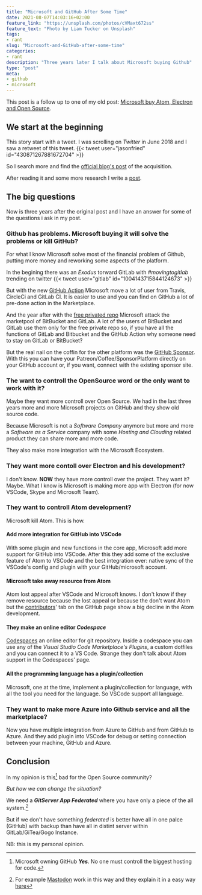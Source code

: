 ```yaml
---
title: "Microsoft and GitHub After Some Time"
date: 2021-08-07T14:03:16+02:00
feature_link: "https://unsplash.com/photos/cVMaxt672ss"
feature_text: "Photo by Liam Tucker on Unsplash"
tags:
- rant
slug: "Microsoft-and-GitHub-after-some-time"
categories: 
- rant
description: "Three years later I talk about Microsoft buying Github"
type: "post"
meta:
- github
- microsoft
---
```


This post is a follow up to one of my old post: [Microsoft buy Atom, Electron and Open Source](/post/2018/microsoft-buy-atom-electron-and-open-source).

## We start at the beginning

This story start with a tweet. I was scrolling on *Twitter* in June 2018 and I saw a retweet of this tweet.
{{< tweet user="jasonfried" id="430871267881672704" >}}

So I search more and find the [official blog's post](https://blogs.microsoft.com/blog/2018/06/04/microsoft-github-empowering-developers/) of the acquisition.

After reading it and some more research I write a [post](/post/2018/microsoft-buy-atom-electron-and-open-source).

## The big questions 

Now is three years after the original post and I have an answer for some of the questions i ask in my post. 

### Github has problems. Microsoft buying it will solve the problems or kill GitHub?

For what I know Microsoft solve most of the financial problem of Github, putting more money and reworking some aspects of the platform.

In the begining there was an _Exodus_ torward GitLab with _#movingtogitlab_ trending on twitter
{{< tweet user="gitlab" id="1004143715844124673" >}}

But with the new [GitHub Action](https://github.blog/2018-10-16-future-of-software/) Microsoft move a lot of user from Travis, CircleCi and GitLab CI. It is easier to use and you can find on GitHub a lot of pre-done action in the Marketplace.

And the year after with the [free privated repo](https://github.blog/2019-01-07-new-year-new-github/) Microsoft attack the marketpool of BitBucket and GitLab. A lot of the users of BitBucket and GitLab use them only for the free private repo so, if you have all the functions of GitLab and Bitbucket and the GitHub Action why someone need to stay on GitLab or BitBucket?

But the real nail on the coffin for the other platform was the [GitHub Sponsor](https://github.blog/2019-05-23-announcing-github-sponsors-a-new-way-to-contribute-to-open-source/). With this you can have your Patreon/Coffee/SponsorPlatform directly on your GitHub account or, if you want, connect with the existing sponsor site.

### The want to controll the OpenSource word or the only want to work with it?

Maybe they want more controll over Open Source. We had in the last three years more and more Microsoft projects on GitHub and they show old source code.

Because Microsoft is not a _Software Company_ anymore but more and more a _Software as a Service_ company with some _Hosting and Clouding_ related product they can share more and more code.

They also make more integration with the Microsoft Ecosystem.

### They want more contoll over Electron and his development?

I don't know. **NOW** they have more controll over the project. They want it? Maybe.
What I know is Microsoft is making more app with Electron (for now VSCode, Skype and Microsoft Team).

### They want to controll Atom development?

Microsoft kill Atom. This is how.

#### Add more integration for GitHub into VSCode

With some plugin and new functions in the core app, Microsoft add more support for GitHub into VSCode.
After this they add some of the exclusive feature of Atom to VSCode and the best integration ever: native sync of the VSCode's config and plugin with your GitHub/microsoft account.

#### Microsoft take away resource from Atom

Atom lost appeal after VSCode and Microsoft knows. I don't know if they remove resource because the lost appeal or because the don't want Atom but the [contributors](https://github.com/atom/atom/graphs/contributors)' tab on the GitHub page show a big decline in the Atom development.

#### They make an online editor _Codespace_

[Codespaces](https://github.com/features/codespaces) an online editor for git repository. Inside a codespace you can use any of the _Visual Studio Code Marketplace's Plugins_, a custom dotfiles and you can connect it to a VS Code. Strange they don't talk about Atom support in the Codespaces' page.

#### All the programming language has a plugin/collection

Microsoft, one at the time, implement a plugin/collection for language, with all the tool you need for the language. So VSCode support all language.

### They want to make more Azure into Github service and all the marketplace?

Now you have multiple integration from Azure to GitHub and from GitHub to Azure. And they add plugin into VSCode for debug or setting connection between your machine, GitHub and Azure.

## Conclusion

In my opinion is this[^1] bad for the Open Source community? 
[^1]: Microsoft owning GitHub
**_Yes_**. No one must controll the biggest hosting for code. 

_But how we can change the situation?_

We need a **_GitServer App Federated_** where you have only a piece of the all system.[^2]

[^2]: For example [Mastodon](https://docs.joinmastodon.org/) work in this way and they explain it in a easy way [here](https://youtu.be/IPSbNdBmWKE)

But if we don't have something _federated_ is better have all in one palce (GitHub) with backup than have all in distint server within GitLab/GiTea/Gogo Instance.

NB: this is my personal opinion.
